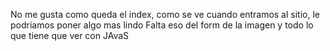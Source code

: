 No me gusta como queda el index, como se ve cuando entramos al sitio, le podriamos poner algo mas lindo
Falta eso del form de la imagen y todo lo que tiene que ver con JAvaS
